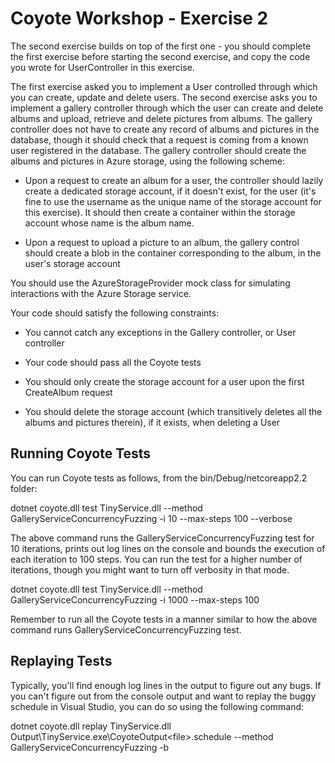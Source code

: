 ﻿
# Coyote Workshop - Exercise 2

The second exercise builds on top of the first one - you should complete the first exercise before starting the second exercise, and copy the code you wrote for UserController in this exercise.

The first exercise asked you to implement a User controlled through which you can create, update and delete users. The second exercise asks you to implement a gallery controller through which the user can create and delete albums and upload, retrieve and delete pictures from albums. The gallery controller does not have to create any record of albums and pictures in the database, though it should check that a request is coming from a known user registered in the database. The gallery controller should create the albums and pictures in Azure storage, using the following scheme:

* Upon a request to create an album for a user, the controller should lazily create a dedicated storage account, if it doesn't exist, for the user (it's fine to use the username as the unique name of the storage account for this exercise). It should then create a container within the storage account whose name is the album name.

* Upon a request to upload a picture to an album, the gallery control should create a blob in the container corresponding to the album, in the user's storage account

You should use the AzureStorageProvider mock class for simulating interactions with the Azure Storage service.

Your code should satisfy the following constraints:

* You cannot catch any exceptions in the Gallery controller, or User controller

* Your code should pass all the Coyote tests

* You should only create the storage account for a user upon the first CreateAlbum request

* You should delete the storage account (which transitively deletes all the albums and pictures therein), if it exists, when deleting a User

## Running Coyote Tests

You can run Coyote tests as follows, from the bin/Debug/netcoreapp2.2 folder:

  dotnet coyote.dll test TinyService.dll --method GalleryServiceConcurrencyFuzzing -i 10 --max-steps 100 --verbose

The above command runs the GalleryServiceConcurrencyFuzzing test for 10 iterations, prints out log lines on the console and bounds the execution of each iteration to 100 steps. You can run the test for a higher number of iterations, though you might want to turn off verbosity in that mode.

  dotnet coyote.dll test TinyService.dll --method GalleryServiceConcurrencyFuzzing -i 1000 --max-steps 100

Remember to run all the Coyote tests in a manner similar to how the above command runs GalleryServiceConcurrencyFuzzing test.

## Replaying Tests

Typically, you'll find enough log lines in the output to figure out any bugs. If you can't figure out from the console output and want to replay the buggy schedule in Visual Studio, you can do so using the following command:

  dotnet coyote.dll replay TinyService.dll Output\TinyService.exe\CoyoteOutput\<file>.schedule --method GalleryServiceConcurrencyFuzzing -b
